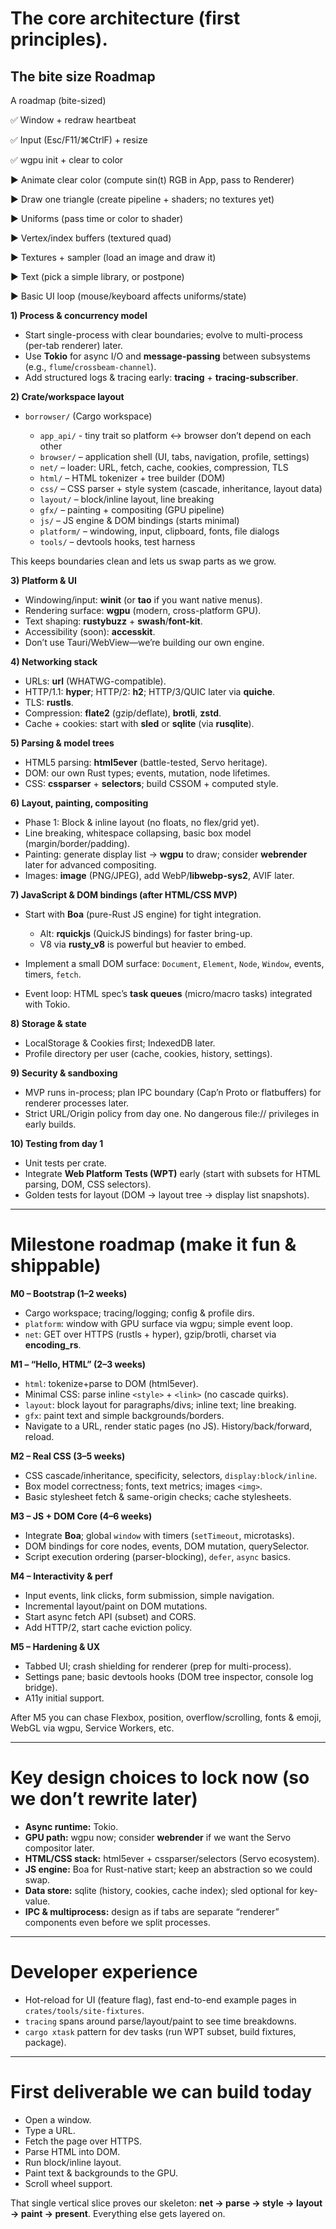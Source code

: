 # The core architecture (first principles).

## The bite size Roadmap

A roadmap (bite-sized)

✅ Window + redraw heartbeat

✅ Input (Esc/F11/⌘CtrlF) + resize

✅ wgpu init + clear to color

▶ Animate clear color (compute sin(t) RGB in App, pass to Renderer)

▶ Draw one triangle (create pipeline + shaders; no textures yet)

▶ Uniforms (pass time or color to shader)

▶ Vertex/index buffers (textured quad)

▶ Textures + sampler (load an image and draw it)

▶ Text (pick a simple library, or postpone)

▶ Basic UI loop (mouse/keyboard affects uniforms/state)

**1) Process & concurrency model**

* Start single-process with clear boundaries; evolve to multi-process (per-tab renderer) later.
* Use **Tokio** for async I/O and **message-passing** between subsystems (e.g., `flume`/`crossbeam-channel`).
* Add structured logs & tracing early: **tracing** + **tracing-subscriber**.

**2) Crate/workspace layout**

* `borrowser/` (Cargo workspace)

  * `app_api/` - tiny trait so platform ↔ browser don’t depend on each other
  * `browser/` – application shell (UI, tabs, navigation, profile, settings)
  * `net/` – loader: URL, fetch, cache, cookies, compression, TLS
  * `html/` – HTML tokenizer + tree builder (DOM)
  * `css/` – CSS parser + style system (cascade, inheritance, layout data)
  * `layout/` – block/inline layout, line breaking
  * `gfx/` – painting + compositing (GPU pipeline)
  * `js/` – JS engine & DOM bindings (starts minimal)
  * `platform/` – windowing, input, clipboard, fonts, file dialogs
  * `tools/` – devtools hooks, test harness

This keeps boundaries clean and lets us swap parts as we grow.

**3) Platform & UI**

* Windowing/input: **winit** (or **tao** if you want native menus).
* Rendering surface: **wgpu** (modern, cross-platform GPU).
* Text shaping: **rustybuzz** + **swash**/**font-kit**.
* Accessibility (soon): **accesskit**.
* Don’t use Tauri/WebView—we’re building our own engine.

**4) Networking stack**

* URLs: **url** (WHATWG-compatible).
* HTTP/1.1: **hyper**; HTTP/2: **h2**; HTTP/3/QUIC later via **quiche**.
* TLS: **rustls**.
* Compression: **flate2** (gzip/deflate), **brotli**, **zstd**.
* Cache + cookies: start with **sled** or **sqlite** (via **rusqlite**).

**5) Parsing & model trees**

* HTML5 parsing: **html5ever** (battle-tested, Servo heritage).
* DOM: our own Rust types; events, mutation, node lifetimes.
* CSS: **cssparser** + **selectors**; build CSSOM + computed style.

**6) Layout, painting, compositing**

* Phase 1: Block & inline layout (no floats, no flex/grid yet).
* Line breaking, whitespace collapsing, basic box model (margin/border/padding).
* Painting: generate display list -> **wgpu** to draw; consider **webrender** later for advanced compositing.
* Images: **image** (PNG/JPEG), add WebP/**libwebp-sys2**, AVIF later.

**7) JavaScript & DOM bindings (after HTML/CSS MVP)**

* Start with **Boa** (pure-Rust JS engine) for tight integration.

  * Alt: **rquickjs** (QuickJS bindings) for faster bring-up.
  * V8 via **rusty\_v8** is powerful but heavier to embed.
* Implement a small DOM surface: `Document`, `Element`, `Node`, `Window`, events, timers, `fetch`.
* Event loop: HTML spec’s **task queues** (micro/macro tasks) integrated with Tokio.

**8) Storage & state**

* LocalStorage & Cookies first; IndexedDB later.
* Profile directory per user (cache, cookies, history, settings).

**9) Security & sandboxing**

* MVP runs in-process; plan IPC boundary (Cap’n Proto or flatbuffers) for renderer processes later.
* Strict URL/Origin policy from day one. No dangerous file:// privileges in early builds.

**10) Testing from day 1**

* Unit tests per crate.
* Integrate **Web Platform Tests (WPT)** early (start with subsets for HTML parsing, DOM, CSS selectors).
* Golden tests for layout (DOM -> layout tree -> display list snapshots).

---

# Milestone roadmap (make it fun & shippable)

**M0 – Bootstrap (1–2 weeks)**

* Cargo workspace; tracing/logging; config & profile dirs.
* `platform`: window with GPU surface via wgpu; simple event loop.
* `net`: GET over HTTPS (rustls + hyper), gzip/brotli, charset via **encoding\_rs**.

**M1 – “Hello, HTML” (2–3 weeks)**

* `html`: tokenize+parse to DOM (html5ever).
* Minimal CSS: parse inline `<style>` + `<link>` (no cascade quirks).
* `layout`: block layout for paragraphs/divs; inline text; line breaking.
* `gfx`: paint text and simple backgrounds/borders.
* Navigate to a URL, render static pages (no JS). History/back/forward, reload.

**M2 – Real CSS (3–5 weeks)**

* CSS cascade/inheritance, specificity, selectors, `display:block/inline`.
* Box model correctness; fonts, text metrics; images `<img>`.
* Basic stylesheet fetch & same-origin checks; cache stylesheets.

**M3 – JS + DOM Core (4–6 weeks)**

* Integrate **Boa**; global `window` with timers (`setTimeout`, microtasks).
* DOM bindings for core nodes, events, DOM mutation, querySelector.
* Script execution ordering (parser-blocking), `defer`, `async` basics.

**M4 – Interactivity & perf**

* Input events, link clicks, form submission, simple navigation.
* Incremental layout/paint on DOM mutations.
* Start async fetch API (subset) and CORS.
* Add HTTP/2, start cache eviction policy.

**M5 – Hardening & UX**

* Tabbed UI; crash shielding for renderer (prep for multi-process).
* Settings pane; basic devtools hooks (DOM tree inspector, console log bridge).
* A11y initial support.

After M5 you can chase Flexbox, position, overflow/scrolling, fonts & emoji, WebGL via wgpu, Service Workers, etc.

---

# Key design choices to lock now (so we don’t rewrite later)

* **Async runtime:** Tokio.
* **GPU path:** wgpu now; consider **webrender** if we want the Servo compositor later.
* **HTML/CSS stack:** html5ever + cssparser/selectors (Servo ecosystem).
* **JS engine:** Boa for Rust-native start; keep an abstraction so we could swap.
* **Data store:** sqlite (history, cookies, cache index); sled optional for key-value.
* **IPC & multiprocess:** design as if tabs are separate “renderer” components even before we split processes.

---

# Developer experience

* Hot-reload for UI (feature flag), fast end-to-end example pages in `crates/tools/site-fixtures`.
* `tracing` spans around parse/layout/paint to see time breakdowns.
* `cargo xtask` pattern for dev tasks (run WPT subset, build fixtures, package).

---

# First deliverable we can build today

* Open a window.
* Type a URL.
* Fetch the page over HTTPS.
* Parse HTML into DOM.
* Run block/inline layout.
* Paint text & backgrounds to the GPU.
* Scroll wheel support.

That single vertical slice proves our skeleton: **net → parse → style → layout → paint → present**. Everything else gets layered on.

